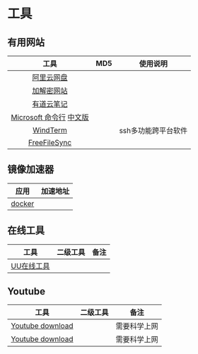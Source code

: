 # 工具

## 有用网站

|                                                                                  工具                                                                                  | MD5 | 使用说明            |
| :--------------------------------------------------------------------------------------------------------------------------------------------------------------------: | --- | ------------------- |
|                                                            [阿里云网盘](https://www.aliyundrive.com/drive/)                                                            |     |                     |
|                                                           [加解密网站](https://www.sojson.com/encrypt.html)                                                            |     |                     |
|                                   [有道云笔记](https://note.youdao.com/web/#/file/recent/markdown/7a74185f7cab6011268303d45a589d61/)                                   |     |                     |
| [Microsoft 命令行](https://learn.microsoft.com/en-us/windows-server/administration/windows-commands/dir) [中文版](https://cloud.tencent.com/developer/article/2155332) |     |                     |
|                                                 [WindTerm](https://github.com/kingToolbox/WindTerm/releases/tag/2.5.0)                                                 |     | ssh多功能跨平台软件 |
|                                                         [FreeFileSync](https://freefilesync.org/download.php)                                                          |     |                     |

## 镜像加速器

| 应用                                                         | 加速地址 |
| ------------------------------------------------------------ | -------- |
| [docker](https://cr.console.aliyun.com/cn-hangzhou/instances/mirrors) |          |

## 在线工具

| 工具                             | 二级工具 | 备注 |
| -------------------------------- | -------- | ---- |
| [UU在线工具](https://uutool.cn/) |          |      |

## Youtube

| 工具                                                         | 二级工具 | 备注         |
| ------------------------------------------------------------ | -------- | ------------ |
| [Youtube download](https://www.yt1s.com/enzkvc/youtube-to-mp4) |          | 需要科学上网 |
| [Youtube download](https://ssyoutube.com/en777PJ/)           |          | 需要科学上网 |

